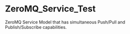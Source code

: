 # ZeroMQ_Service_Test

ZeroMQ Service Model that has simultaneous Push/Pull and Publish/Subscribe capabilities.
